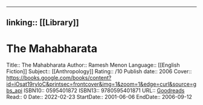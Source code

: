 
---
linking:: [[Library]]
---
# The Mahabharata
Title:: The Mahabharata
Author:: Ramesh Menon
Language:: [[English Fiction]]
Subject:: [[Anthropology]]
Rating:: /10
Publish date:: 2006
Cover:: https://books.google.com/books/content?id=iOsat19ryloC&printsec=frontcover&img=1&zoom=1&edge=curl&source=gbs_api
ISBN10:: 0595401872
ISBN13:: 9780595401871
URL:: [Goodreads](https://www.goodreads.com/search?qid=&q=9780595401871)
Read:: 0
Date:: 2022-02-23
StartDate:: 2001-06-06
EndDate:: 2006-09-12